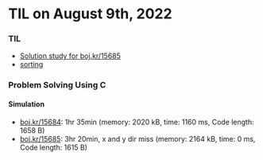 # **TIL on August 9th, 2022**
### TIL
- [Solution study for boj.kr/15685](../../../Computer%20science/Algorithm/sol-study-15685-08-09-2022.md)
- [sorting](../../../Computer%20Science/Algorithm/sort-08-09-2022.md)

### Problem Solving Using C
#### Simulation
- [boj.kr/15684](../../../Problem%20Solving/boj/Simulation/15684-08-09-2022.cpp): 1hr 35min (memory: 2020 kB, time: 1160 ms, Code length: 1658 B)
- [boj.kr/15685](../../../Problem%20Solving/boj/Simulation/15685-08-09-2022.cpp): 3hr 20min, x and y dir miss (memory: 2164 kB, time: 0 ms, Code length: 1615 B)